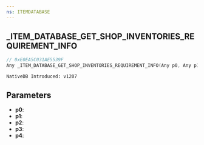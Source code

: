 ```yaml
---
ns: ITEMDATABASE
---
```

## _ITEM_DATABASE_GET_SHOP_INVENTORIES_REQUIREMENT_INFO

```c
// 0xE0EA5C031AE5539F
Any _ITEM_DATABASE_GET_SHOP_INVENTORIES_REQUIREMENT_INFO(Any p0, Any p1, Any p2, Any p3, Any p4);
```

```
NativeDB Introduced: v1207
```

## Parameters
* **p0**:
* **p1**:
* **p2**:
* **p3**:
* **p4**:
